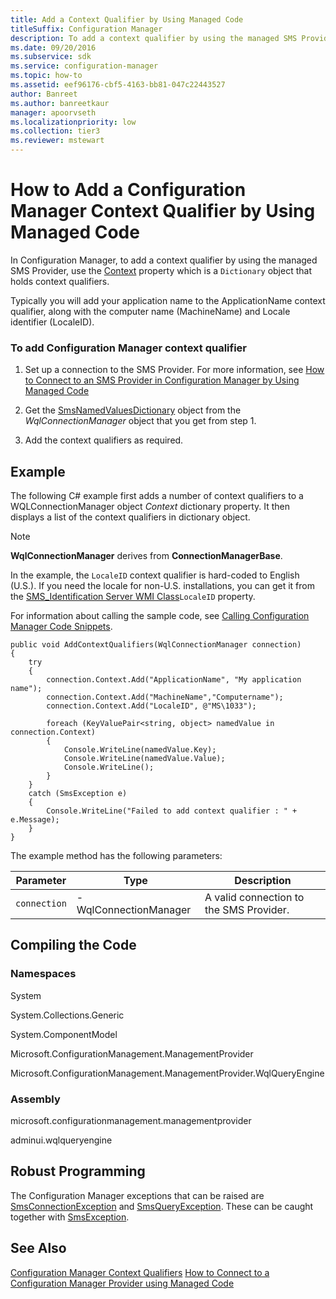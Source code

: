 ```yaml
---
title: Add a Context Qualifier by Using Managed Code
titleSuffix: Configuration Manager
description: To add a context qualifier by using the managed SMS Provider, use the Context property which is a Dictionary object that holds context qualifiers.
ms.date: 09/20/2016
ms.subservice: sdk
ms.service: configuration-manager
ms.topic: how-to
ms.assetid: eef96176-cbf5-4163-bb81-047c22443527
author: Banreet
ms.author: banreetkaur
manager: apoorvseth
ms.localizationpriority: low
ms.collection: tier3
ms.reviewer: mstewart
---
```

# How to Add a Configuration Manager Context Qualifier by Using Managed Code
In Configuration Manager, to add a context qualifier by using the managed SMS Provider, use the [Context](/previous-versions/system-center/developer/cc147087(v=msdn.10)) property which is a `Dictionary` object that holds context qualifiers.

 Typically you will add your application name to the ApplicationName context qualifier, along with the computer name (MachineName) and Locale identifier (LocaleID).

### To add Configuration Manager context qualifier

1.  Set up a connection to the SMS Provider. For more information, see [How to Connect to an SMS Provider in Configuration Manager by Using Managed Code](../../../develop/core/understand/how-to-connect-to-an-sms-provider-by-using-managed-code.md)

2.  Get the [SmsNamedValuesDictionary](/previous-versions/system-center/developer/cc147435(v=msdn.10)) object from the *WqlConnectionManager* object that you get from step 1.

3.  Add the context qualifiers as required.

## Example
 The following C# example first adds a number of context qualifiers to a WQLConnectionManager object *Context* dictionary property. It then displays a list of the context qualifiers in dictionary object.

> [!NOTE]
>  **WqlConnectionManager** derives from **ConnectionManagerBase**.

 In the example, the `LocaleID` context qualifier is hard-coded to English (U.S.). If you need the locale for non-U.S. installations, you can get it from the [SMS_Identification Server WMI Class](../../../develop/reference/core/servers/configure/sms_identification-server-wmi-class.md)`LocaleID` property.

 For information about calling the sample code, see [Calling Configuration Manager Code Snippets](../../../develop/core/understand/calling-code-snippets.md).

```
public void AddContextQualifiers(WqlConnectionManager connection)
{
    try
    {
        connection.Context.Add("ApplicationName", "My application name");
        connection.Context.Add("MachineName","Computername");
        connection.Context.Add("LocaleID", @"MS\1033");

        foreach (KeyValuePair<string, object> namedValue in connection.Context)
        {
            Console.WriteLine(namedValue.Key);
            Console.WriteLine(namedValue.Value);
            Console.WriteLine();
        }
    }
    catch (SmsException e)
    {
        Console.WriteLine("Failed to add context qualifier : " + e.Message);
    }
}

```

 The example method has the following parameters:

|Parameter|Type|Description|
|---------------|----------|-----------------|
|`connection`|-   WqlConnectionManager|A valid connection to the SMS Provider.|

## Compiling the Code

### Namespaces
 System

 System.Collections.Generic

 System.ComponentModel

 Microsoft.ConfigurationManagement.ManagementProvider

 Microsoft.ConfigurationManagement.ManagementProvider.WqlQueryEngine

### Assembly
 microsoft.configurationmanagement.managementprovider

 adminui.wqlqueryengine

## Robust Programming
 The Configuration Manager exceptions that can be raised are [SmsConnectionException](/previous-versions/system-center/developer/cc147431(v=msdn.10)) and [SmsQueryException](/previous-versions/system-center/developer/cc147436(v=msdn.10)). These can be caught together with [SmsException](/previous-versions/system-center/developer/cc147433(v=msdn.10)).

## See Also
 [Configuration Manager Context Qualifiers](../../../develop/core/understand/context-qualifiers.md)
 [How to Connect to a Configuration Manager Provider using Managed Code](../../../develop/core/understand/how-to-connect-to-an-sms-provider-by-using-managed-code.md)

